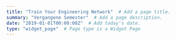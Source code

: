 ```yaml
---
title: "Train Your Engineering Network"  # Add a page title.
summary: "Vergangene Semester"  # Add a page description.
date: "2019-01-01T00:00:00Z"  # Add today's date.
type: "widget_page"  # Page type is a Widget Page
---
```

